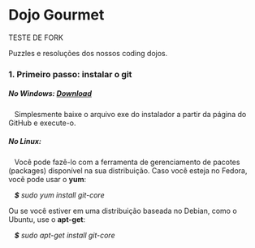 Dojo Gourmet
===========

TESTE DE FORK

Puzzles e resoluções dos nossos coding dojos.

<h3>1. <b>Primeiro passo: instalar o git</b></h3>
<h5>No Windows: <a href='http://msysgit.github.com'>Download</a></h5> &nbsp;&nbsp;&nbsp;Simplesmente baixe o arquivo exe do instalador a partir da página do GitHub e execute-o.

<h5>No Linux: </h5> &nbsp;&nbsp;&nbsp;Você pode fazê-lo com a ferramenta de gerenciamento de pacotes (packages) disponível na sua distribuição. Caso você esteja no Fedora, você pode usar o <b>yum</b>:

&nbsp;&nbsp;&nbsp;<i><b>$</b> sudo yum install git-core</i>

Ou se você estiver em uma distribuição baseada no Debian, como o Ubuntu, use o <b>apt-get</b>:

&nbsp;&nbsp;&nbsp;<i><b>$</b> sudo apt-get install git-core</i>
